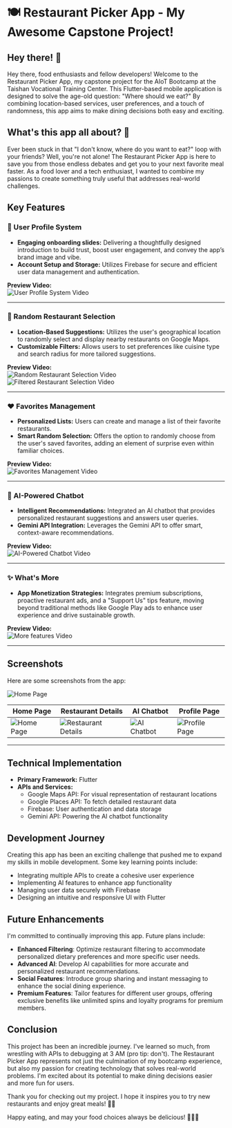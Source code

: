 # 🍽️ Restaurant Picker App - My Awesome Capstone Project!

## Hey there! 👋

Hey there, food enthusiasts and fellow developers! Welcome to the Restaurant Picker App, my capstone project for the AIoT Bootcamp at the Taishan Vocational Training Center. This Flutter-based mobile application is designed to solve the age-old question: "Where should we eat?" By combining location-based services, user preferences, and a touch of randomness, this app aims to make dining decisions both easy and exciting.

## What's this app all about? 🤔
Ever been stuck in that "I don't know, where do you want to eat?" loop with your friends? Well, you're not alone! The Restaurant Picker App is here to save you from those endless debates and get you to your next favorite meal faster. As a food lover and a tech enthusiast, I wanted to combine my passions to create something truly useful that addresses real-world challenges.

## Key Features

### 👤 User Profile System
- **Engaging onboarding slides:** Delivering a thoughtfully designed introduction to build trust, boost user engagement, and convey the app’s brand image and vibe.
- **Account Setup and Storage:** Utilizes Firebase for secure and efficient user data management and authentication.


**Preview Video:**  
![User Profile System Video](https://example.com/user-profile-preview.gif)

---

### 🎲 Random Restaurant Selection
- **Location-Based Suggestions:** Utilizes the user's geographical location to randomly select and display nearby restaurants on Google Maps.
- **Customizable Filters:** Allows users to set preferences like cuisine type and search radius for more tailored suggestions.

**Preview Video:**  
![Random Restaurant Selection Video](https://www.canva.com/design/DAGRjvKbVo8/3U_LzVwpbp_wwn47eiGbew/watch)
![Filtered Restaurant Selection Video](https://www.canva.com/design/DAGRjombZgY/as7WfpIm5YnMaO2PLQELhw/watch?utm_content=DAGRjombZgY&utm_campaign=designshare&utm_medium=link&utm_source=editor)

---

### ❤️ Favorites Management
- **Personalized Lists:** Users can create and manage a list of their favorite restaurants.
- **Smart Random Selection:** Offers the option to randomly choose from the user's saved favorites, adding an element of surprise even within familiar choices.

**Preview Video:**  
![Favorites Management Video](https://example.com/favorites-management-preview.gif)

---

### 🤖 AI-Powered Chatbot
- **Intelligent Recommendations:** Integrated an AI chatbot that provides personalized restaurant suggestions and answers user queries.
- **Gemini API Integration:** Leverages the Gemini API to offer smart, context-aware recommendations.

**Preview Video:**  
![AI-Powered Chatbot Video](https://example.com/ai-chatbot-preview.gif)

---

### ✨ What's More
- **App Monetization Strategies:** Integrates premium subscriptions, proactive restaurant ads, and a "Support Us" tips feature, moving beyond traditional methods like Google Play ads to enhance user experience and drive sustainable growth.

**Preview Video:**  
![More features Video](https://example.com/user-profile-preview.gif)

---

## Screenshots

Here are some screenshots from the app:

![Home Page](https://ibb.co/W31hS3W)



| Home Page | Restaurant Details | AI Chatbot | Profile Page |
| --------- | ------------------ | ---------- | ------------ |
| ![Home Page](https://example.com/homepage.png) | ![Restaurant Details](https://example.com/restaurant-details.png) | ![AI Chatbot](https://example.com/ai-chatbot.png) | ![Profile Page](https://example.com/profile-page.png) |

---

## Technical Implementation

- **Primary Framework:** Flutter
- **APIs and Services:**
  - Google Maps API: For visual representation of restaurant locations
  - Google Places API: To fetch detailed restaurant data
  - Firebase: User authentication and data storage
  - Gemini API: Powering the AI chatbot functionality

## Development Journey

Creating this app has been an exciting challenge that pushed me to expand my skills in mobile development. Some key learning points include:
- Integrating multiple APIs to create a cohesive user experience
- Implementing AI features to enhance app functionality
- Managing user data securely with Firebase
- Designing an intuitive and responsive UI with Flutter

## Future Enhancements

I'm committed to continually improving this app. Future plans include:
- **Enhanced Filtering**: Optimize restaurant filtering to accommodate personalized dietary preferences and more specific user needs.
- **Advanced AI**: Develop AI capabilities for more accurate and personalized restaurant recommendations.
- **Social Features**: Introduce group sharing and instant messaging to enhance the social dining experience.
- **Premium Features**: Tailor features for different user groups, offering exclusive benefits like unlimited spins and loyalty programs for premium members.

## Conclusion

This project has been an incredible journey. I've learned so much, from wrestling with APIs to debugging at 3 AM (pro tip: don't). The Restaurant Picker App represents not just the culmination of my bootcamp experience, but also my passion for creating technology that solves real-world problems. I'm excited about its potential to make dining decisions easier and more fun for users.

Thank you for checking out my project. I hope it inspires you to try new restaurants and enjoy great meals! 🌮✨

Happy eating, and may your food choices always be delicious! 🍕🍣🍔
